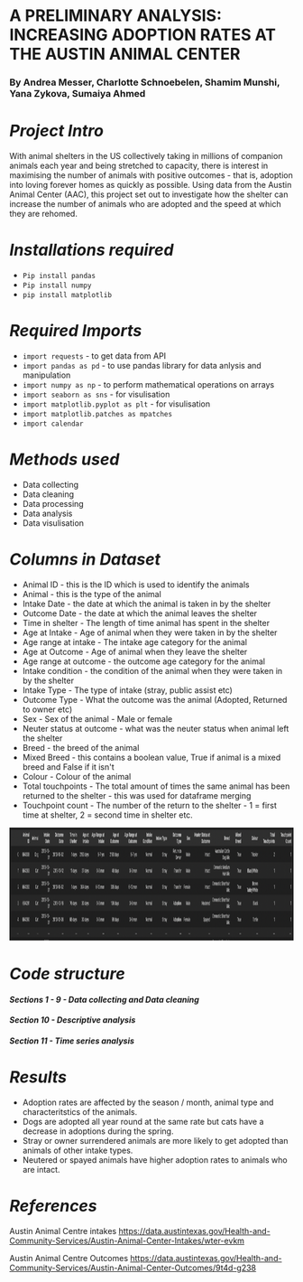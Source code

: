 # **A PRELIMINARY ANALYSIS: INCREASING ADOPTION RATES AT THE AUSTIN ANIMAL CENTER**

### By Andrea Messer, Charlotte Schnoebelen, Shamim Munshi, Yana Zykova, Sumaiya Ahmed

# *Project Intro*
With animal shelters in the US collectively taking in millions of companion animals each year and being stretched to capacity, there is interest in maximising the number of animals with positive outcomes - that is, adoption into loving forever homes as quickly as possible. Using data from the Austin Animal Center (AAC), this project set out to investigate how the shelter can increase the number of animals who are adopted and the speed at which they are rehomed.

# *Installations required*
* `Pip install pandas`
* `Pip install numpy`
* `pip install matplotlib `

# *Required Imports*
* `import requests` - to get data from API
* `import pandas as pd` - to use pandas library for data anlysis and manipulation
* `import numpy as np` - to perform mathematical operations on arrays 
* `import seaborn as sns` - for visulisation
* `import matplotlib.pyplot as plt` - for visulisation
* `import matplotlib.patches as mpatches`
* `import calendar`

# *Methods used*
* Data collecting
* Data cleaning
* Data processing 
* Data analysis
* Data visulisation
  
# *Columns in Dataset*
* Animal ID - this is the ID which is used to identify the animals
* Animal - this is the type of the animal
* Intake Date - the date at which the animal is taken in by the shelter
* Outcome Date - the date at which the animal leaves the shelter
* Time in shelter - The length of time animal has spent in the shelter
* Age at Intake - Age of animal when they were taken in by the shelter
* Age range at intake - The intake age category for the animal
* Age at Outcome - Age of animal when they leave the shelter
* Age range at outcome - the outcome age category for the animal
* Intake condition - the condition of the animal when they were taken in by the shelter
* Intake Type - The type of intake (stray, public assist etc)
* Outcome Type - What the outcome was the animal (Adopted, Returned to owner etc)
* Sex - Sex of the animal - Male or female
* Neuter status at outcome - what was the neuter status when animal left the shelter
* Breed - the breed of the animal
* Mixed Breed - this contains a boolean value, True if animal is a mixed breed and False if it isn't
* Colour - Colour of the animal
* Total touchpoints - The total amount of times the same animal has been returned to the shelter - this was used for dataframe merging
* Touchpoint count - The number of the return to the shelter - 1 = first time at shelter, 2 = second time in shelter etc.


<img src="Dataframe.png" width="2000" height="200" />


# *Code structure*
#### *Sections 1 - 9 - Data collecting and Data cleaning*
#### *Section 10 - Descriptive analysis*
#### *Section 11 - Time series analysis*

# *Results*
* Adoption rates are affected by the season / month, animal type and characteritstics of the animals.
* Dogs are adopted all year round at the same rate but cats have a decrease in adoptions during the spring.
* Stray or owner surrendered animals are more likely to get adopted than animals of other intake types.
* Neutered or spayed animals have higher adoption rates to animals who are intact.

# *References*

Austin Animal Centre intakes https://data.austintexas.gov/Health-and-Community-Services/Austin-Animal-Center-Intakes/wter-evkm 

Austin Animal Centre Outcomes https://data.austintexas.gov/Health-and-Community-Services/Austin-Animal-Center-Outcomes/9t4d-g238




